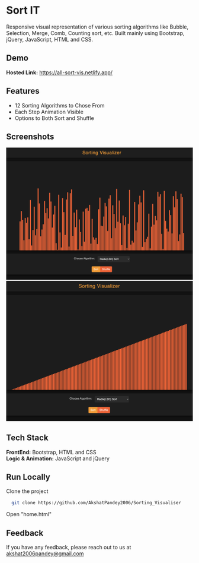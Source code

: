 
# Sort IT 

Responsive visual representation of various sorting algorithms like Bubble, Selection, Merge, Comb, Counting sort, etc. Built mainly using Bootstrap, jQuery, JavaScript, HTML and CSS.

## Demo

**Hosted Link:** https://all-sort-vis.netlify.app/  


## Features

- 12 Sorting Algorithms to Chose From
- Each Step Animation Visible
- Options to Both Sort and Shuffle


## Screenshots

![App Screenshot](./Sort_it_1.png)
![App Screenshot](./Sort_it_2.png)

## Tech Stack

**FrontEnd:** Bootstrap, HTML and CSS    
**Logic & Animation:** JavaScript and jQuery


## Run Locally

Clone the project

```bash
  git clone https://github.com/AkshatPandey2006/Sorting_Visualiser
```

Open "home.html"




## Feedback

If you have any feedback, please reach out to us at akshat2006pandey@gmail.com

